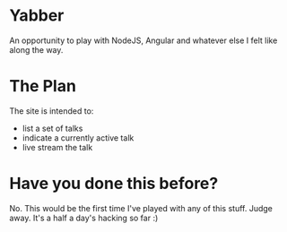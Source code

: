 Yabber
======

An opportunity to play with NodeJS, Angular and whatever else I felt like along the way. 

The Plan 
========

The site is intended to:
 * list a set of talks
 * indicate a currently active talk
 * live stream the talk

Have you done this before?
========

No. This would be the first time I've played with any of this stuff. Judge away. It's a half a day's hacking so far :)